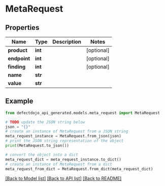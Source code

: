 # MetaRequest


## Properties

Name | Type | Description | Notes
------------ | ------------- | ------------- | -------------
**product** | **int** |  | [optional] 
**endpoint** | **int** |  | [optional] 
**finding** | **int** |  | [optional] 
**name** | **str** |  | 
**value** | **str** |  | 

## Example

```python
from defectdojo_api_generated.models.meta_request import MetaRequest

# TODO update the JSON string below
json = "{}"
# create an instance of MetaRequest from a JSON string
meta_request_instance = MetaRequest.from_json(json)
# print the JSON string representation of the object
print(MetaRequest.to_json())

# convert the object into a dict
meta_request_dict = meta_request_instance.to_dict()
# create an instance of MetaRequest from a dict
meta_request_from_dict = MetaRequest.from_dict(meta_request_dict)
```
[[Back to Model list]](../README.md#documentation-for-models) [[Back to API list]](../README.md#documentation-for-api-endpoints) [[Back to README]](../README.md)


